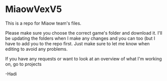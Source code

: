 # MiaowVexV5
This is a repo for Miaow team's files.

Please make sure you choose the correct game's folder and download it.
I'll be updating the folders when I make any changes and you can too (but I have to add you to the repo first.
Just make sure to let me know when editing to avoid any problems.

If you have any requests or want to look at an overview of what I'm working on, go to projects

-Hadi
